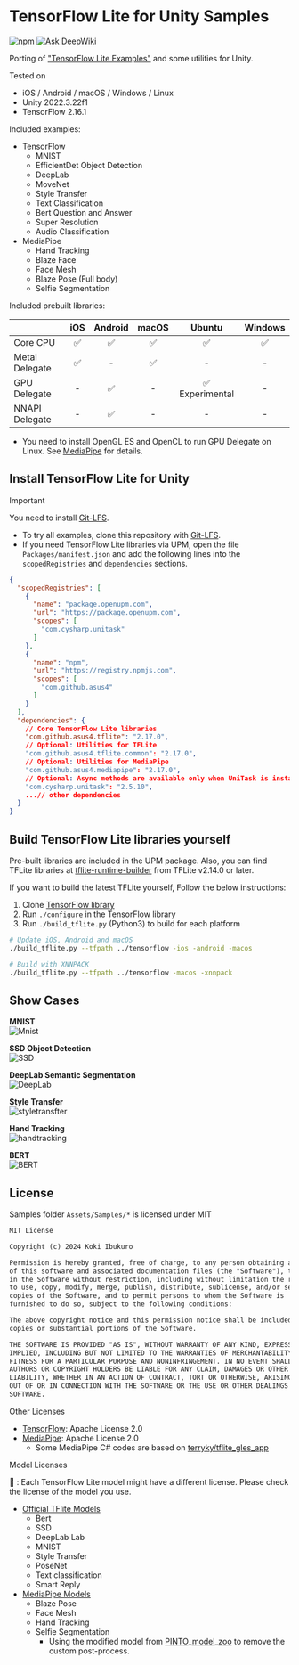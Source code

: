 # TensorFlow Lite for Unity Samples

[![npm](https://img.shields.io/npm/v/com.github.asus4.tflite?label=npm)](https://www.npmjs.com/package/com.github.asus4.tflite) [![Ask DeepWiki](https://deepwiki.com/badge.svg)](https://deepwiki.com/asus4/tf-lite-unity-sample)

Porting of ["TensorFlow Lite Examples"](https://www.tensorflow.org/lite/examples) and some utilities for Unity.

Tested on  

- iOS / Android / macOS / Windows / Linux
- Unity 2022.3.22f1
- TensorFlow 2.16.1

Included examples:

- TensorFlow
  - MNIST
  - EfficientDet Object Detection
  - DeepLab
  - MoveNet
  - Style Transfer
  - Text Classification
  - Bert Question and Answer
  - Super Resolution
  - Audio Classification
- MediaPipe
  - Hand Tracking
  - Blaze Face
  - Face Mesh
  - Blaze Pose (Full body)
  - Selfie Segmentation

Included prebuilt libraries:

| | iOS | Android | macOS | Ubuntu | Windows |
|---|:---:|:---:|:---:|:---:|:---:|
| Core CPU |✅|✅|✅|✅|✅|
| Metal Delegate |✅| - |✅| - | - |
| GPU Delegate | - |✅| - | ✅ Experimental | - |
| NNAPI Delegate | - |✅| - | - | - |

- You need to install OpenGL ES and OpenCL to run GPU Delegate on Linux. See [MediaPipe](https://google.github.io/mediapipe/getting_started/gpu_support.html#opengl-es-setup-on-linux-desktop) for details.

## Install TensorFlow Lite for Unity

> [!IMPORTANT]  
> You need to install [Git-LFS](https://git-lfs.github.com/).

- To try all examples, clone this repository with [Git-LFS](https://git-lfs.github.com/).
- If you need TensorFlow Lite libraries via UPM, open the file `Packages/manifest.json` and add the following lines into the `scopedRegistries` and `dependencies` sections.

```json
{
  "scopedRegistries": [
    {
      "name": "package.openupm.com",
      "url": "https://package.openupm.com",
      "scopes": [
        "com.cysharp.unitask"
      ]
    },
    {
      "name": "npm",
      "url": "https://registry.npmjs.com",
      "scopes": [
        "com.github.asus4"
      ]
    }
  ],
  "dependencies": {
    // Core TensorFlow Lite libraries
    "com.github.asus4.tflite": "2.17.0",
    // Optional: Utilities for TFLite
    "com.github.asus4.tflite.common": "2.17.0",
    // Optional: Utilities for MediaPipe
    "com.github.asus4.mediapipe": "2.17.0",
    // Optional: Async methods are available only when UniTask is installed
    "com.cysharp.unitask": "2.5.10",
    ...// other dependencies
  }
}
```

## Build TensorFlow Lite libraries yourself

Pre-built libraries are included in the UPM package. Also, you can find TFLite libraries at [tflite-runtime-builder](https://github.com/DeNA/tflite-runtime-builder/releases) from TFLite v2.14.0 or later.

If you want to build the latest TFLite yourself, Follow the below instructions:

1. Clone [TensorFlow library](https://github.com/tensorflow/tensorflow/)
2. Run `./configure` in the TensorFlow library
3. Run `./build_tflite.py` (Python3) to build for each platform

  ```sh
  # Update iOS, Android and macOS
  ./build_tflite.py --tfpath ../tensorflow -ios -android -macos

  # Build with XNNPACK
  ./build_tflite.py --tfpath ../tensorflow -macos -xnnpack
  ```

## Show Cases

__MNIST__  
![Mnist](https://imgur.com/yi2MtCF.gif)

__SSD Object Detection__  
![SSD](https://imgur.com/Omeatqc.gif)

__DeepLab Semantic Segmentation__  
![DeepLab](https://imgur.com/tH1Z8NG.gif)

__Style Transfer__  
![styletransfter](https://i.imgur.com/SOLMjZi.gif)

__Hand Tracking__  
![handtracking](https://user-images.githubusercontent.com/357497/89078175-28179780-d384-11ea-8a35-8b48a31aa52d.gif)

__BERT__  
![BERT](https://user-images.githubusercontent.com/357497/89077837-6496c380-d383-11ea-96f8-a5ae6e61d603.png)

## License

Samples folder `Assets/Samples/*` is licensed under MIT

```markdown
MIT License

Copyright (c) 2024 Koki Ibukuro

Permission is hereby granted, free of charge, to any person obtaining a copy
of this software and associated documentation files (the "Software"), to deal
in the Software without restriction, including without limitation the rights
to use, copy, modify, merge, publish, distribute, sublicense, and/or sell
copies of the Software, and to permit persons to whom the Software is
furnished to do so, subject to the following conditions:

The above copyright notice and this permission notice shall be included in all
copies or substantial portions of the Software.

THE SOFTWARE IS PROVIDED "AS IS", WITHOUT WARRANTY OF ANY KIND, EXPRESS OR
IMPLIED, INCLUDING BUT NOT LIMITED TO THE WARRANTIES OF MERCHANTABILITY,
FITNESS FOR A PARTICULAR PURPOSE AND NONINFRINGEMENT. IN NO EVENT SHALL THE
AUTHORS OR COPYRIGHT HOLDERS BE LIABLE FOR ANY CLAIM, DAMAGES OR OTHER
LIABILITY, WHETHER IN AN ACTION OF CONTRACT, TORT OR OTHERWISE, ARISING FROM,
OUT OF OR IN CONNECTION WITH THE SOFTWARE OR THE USE OR OTHER DEALINGS IN THE
SOFTWARE.
```

Other Licenses

- [TensorFlow](https://github.com/tensorflow/tensorflow/blob/master/LICENSE): Apache License 2.0
- [MediaPipe](https://github.com/google/mediapipe/blob/master/LICENSE): Apache License 2.0
  - Some MediaPipe C# codes are based on [terryky/tflite_gles_app](https://github.com/terryky/tflite_gles_app)

Model Licenses

📌 : Each TensorFlow Lite model might have a different license. Please check the license of the model you use.

- [Official TFlite Models](https://www.tensorflow.org/lite/examples)
  - Bert
  - SSD
  - DeepLab Lab
  - MNIST
  - Style Transfer
  - PoseNet
  - Text classification
  - Smart Reply
- [MediaPipe Models](https://github.com/google/mediapipe)
  - Blaze Pose
  - Face Mesh
  - Hand Tracking
  - Selfie Segmentation
    - Using the modified model from [PINTO_model_zoo](https://github.com/PINTO0309/PINTO_model_zoo) to remove the custom post-process.
